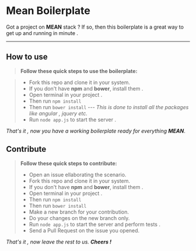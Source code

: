 Mean Boilerplate
===================


Got a project on **MEAN** stack ? If so, then this boilerplate is a great way to get up and running in minute .

----------


How to use 
-------------


> **Follow these quick steps to use the boilerplate:**

> - Fork this repo and clone it in your system.
> - If you don't have **npm** and **bower**, install them .
> - Open terminal in your project .
> - Then run `npm install` 
> - Then run `bower install` 
> --- *This is done to install all the packages like angular , jquery etc.*
> - Run `node app.js` to start the server . 

*That's it , now you have a working boilerplate ready for everything **MEAN***.


Contribute
-------------


> **Follow these quick steps to contribute:**
> 
>-  Open an issue ellaborating the scenario. 
> - Fork this repo and clone it in your system.
> - If you don't have **npm** and **bower**, install them .
> - Open terminal in your project .
> - Then run `npm install` 
> - Then run `bower install` 
> - Make a new branch for your contribution.
> - Do your changes on the new branch only.
> - Run `node app.js` to start the server and perform tests . 
> - Send a Pull Request on the issue you opened.

*That's it , now leave the rest to us.  **Cheers !***